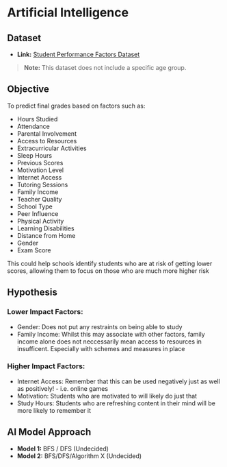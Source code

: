 # Artificial Intelligence

## Dataset
- **Link:** [Student Performance Factors Dataset](https://www.kaggle.com/datasets/lainguyn123/student-performance-factors)
> **Note:** This dataset does not include a specific age group.

## Objective
To predict final grades based on factors such as:
- Hours Studied
- Attendance
- Parental Involvement
- Access to Resources
- Extracurricular Activities
- Sleep Hours
- Previous Scores
- Motivation Level
- Internet Access
- Tutoring Sessions
- Family Income
- Teacher Quality
- School Type
- Peer Influence
- Physical Activity
- Learning Disabilities
- Distance from Home
- Gender
- Exam Score

This could help schools identify students who are at risk of getting lower scores, allowing them to focus on those who are much more higher risk


## Hypothesis
### **Lower Impact Factors:** 
- Gender: Does not put any restraints on being able to study
- Family Income: Whilst this may associate with other factors, family income alone does not neccessarily mean access to resources in insufficent. Especially with schemes and measures in place


### **Higher Impact Factors:**
- Internet Access: Remember that this can be used negatively just as well as positively! - i.e. online games
- Motivation: Students who are motivated to will likely do just that
- Study Hours: Students who are refreshing content in their mind will be more likely to remember it

## AI Model Approach
- **Model 1:** BFS / DFS (Undecided)
- **Model 2:** BFS/DFS/Algorithm X (Undecided)